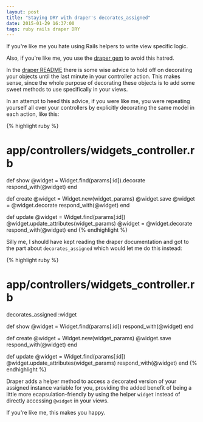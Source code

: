 ```yaml
---
layout: post
title: "Staying DRY with draper's decorates_assigned"
date: 2015-01-29 16:37:00
tags: ruby rails draper DRY
---
```

If you're like me you hate using Rails helpers to write view specific logic.

Also, if you're like me, you use the [draper gem][draper] to avoid this hatred.

In the [draper README][draper-readme] there is some wise advice to hold off on
decorating your objects until the last minute in your controller action. This
makes sense, since the whole purpose of decorating these objects is to add some
sweet methods to use specifically in your views.

In an attempt to heed this advice, if you were like me, you were repeating
yourself all over your controllers by explicitly decorating the same model
in each action, like this:

{% highlight ruby %}
# app/controllers/widgets_controller.rb
def show
  @widget = Widget.find(params[:id]).decorate
  respond_with(@widget)
end

def create
  @widget = Widget.new(widget_params)
  @widget.save
  @widget = @widget.decorate
  respond_with(@widget)
end

def update
  @widget = Widget.find(params[:id])
  @widget.update_attributes(widget_params)
  @widget = @widget.decorate
  respond_with(@widget)
end
{% endhighlight %}

Silly me, I should have kept reading the draper documentation and got to
the part about `decorates_assigned` which would let me do this instead:

{% highlight ruby %}
# app/controllers/widgets_controller.rb
decorates_assigned :widget

def show
  @widget = Widget.find(params[:id])
  respond_with(@widget)
end

def create
  @widget = Widget.new(widget_params)
  @widget.save
  respond_with(@widget)
end

def update
  @widget = Widget.find(params[:id])
  @widget.update_attributes(widget_params)
  respond_with(@widget)
end
{% endhighlight %}

Draper adds a helper method to access a decorated version of your assigned
instance variable for you, providing the added benefit of being a little more
ecapsulation-friendly by using the helper `widget` instead of directly
accessing `@widget` in your views.

If you're like me, this makes you happy.

[draper]: https://github.com/drapergem/draper
[draper-readme]: https://github.com/drapergem/draper#when-to-decorate-objects
